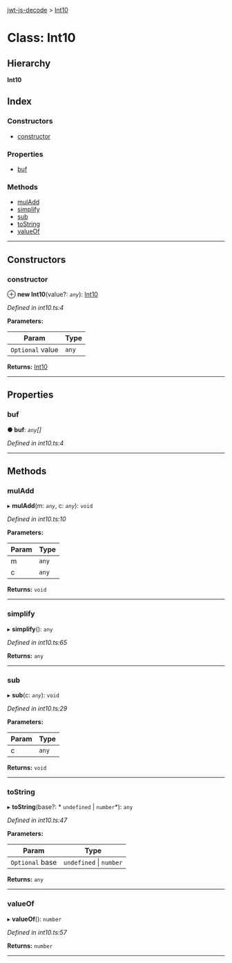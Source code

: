 [jwt-js-decode](../README.md) > [Int10](../classes/int10.md)

# Class: Int10

## Hierarchy

**Int10**

## Index

### Constructors

* [constructor](int10.md#constructor)

### Properties

* [buf](int10.md#buf)

### Methods

* [mulAdd](int10.md#muladd)
* [simplify](int10.md#simplify)
* [sub](int10.md#sub)
* [toString](int10.md#tostring)
* [valueOf](int10.md#valueof)

---

## Constructors

<a id="constructor"></a>

###  constructor

⊕ **new Int10**(value?: *`any`*): [Int10](int10.md)

*Defined in int10.ts:4*

**Parameters:**

| Param | Type |
| ------ | ------ |
| `Optional` value | `any` |

**Returns:** [Int10](int10.md)

___

## Properties

<a id="buf"></a>

###  buf

**● buf**: *`any`[]*

*Defined in int10.ts:4*

___

## Methods

<a id="muladd"></a>

###  mulAdd

▸ **mulAdd**(m: *`any`*, c: *`any`*): `void`

*Defined in int10.ts:10*

**Parameters:**

| Param | Type |
| ------ | ------ |
| m | `any` |
| c | `any` |

**Returns:** `void`

___
<a id="simplify"></a>

###  simplify

▸ **simplify**(): `any`

*Defined in int10.ts:65*

**Returns:** `any`

___
<a id="sub"></a>

###  sub

▸ **sub**(c: *`any`*): `void`

*Defined in int10.ts:29*

**Parameters:**

| Param | Type |
| ------ | ------ |
| c | `any` |

**Returns:** `void`

___
<a id="tostring"></a>

###  toString

▸ **toString**(base?: * `undefined` &#124; `number`*): `any`

*Defined in int10.ts:47*

**Parameters:**

| Param | Type |
| ------ | ------ |
| `Optional` base |  `undefined` &#124; `number`|

**Returns:** `any`

___
<a id="valueof"></a>

###  valueOf

▸ **valueOf**(): `number`

*Defined in int10.ts:57*

**Returns:** `number`

___

